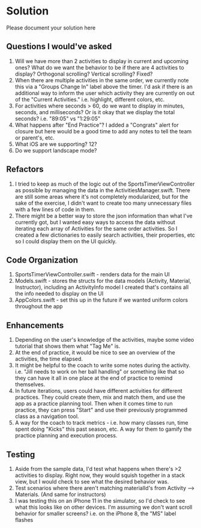 # Solution

Please document your solution here



## Questions I would've asked
1. Will we have more than 2 activities to display in current and upcoming ones? What do we want the behavior to be if there are 4 activities to display? Orthogonal scrolling? Vertical scrolling? Fixed?
2. When there are multiple activities in the same order, we currently note this via a "Groups Change In" label above the timer. I'd ask if there is an additional way to inform the user which activity they are currently on out of the "Current Activities." i.e. highlight, different colors, etc.
3. For activities where seconds > 60, do we want to display in minutes, seconds, and milliseconds? Or is it okay that we display the total seconds? i.e. "89:05" vs "1:29:05"
4. What happens after "End Practice"?  I added a "Congrats" alert for closure but here would be a good time to add any notes to tell the team or parent's, etc.
5. What iOS are we supporting? 12?
6. Do we support landscape mode?

## Refactors

1. I tried to keep as much of the logic out of the SportsTimerViewController as possible by managing the data in the ActivitiesManager.swift. There are still some areas where it's not completely modularized, but for the sake of the exercise, I didn't want to create too many unnecessary files with a few lines of code in them.
2. There might be a better way to store the json information than what I've currently got, but I wanted easy ways to access the data without iterating each array of Activities for the same order activities. So I created a few dictionaries to easily search activities, their properties, etc so I could display them on the UI quickly.

## Code Organization

1. SportsTimerViewController.swift - renders data for the main UI
2. Models.swift - stores the structs for the data models (Activity, Material, Instructor), including an ActivityInfo model I created that's contains all the info needed to display on the UI
3. AppColors.swift - set this up in the future if we wanted uniform colors throughout the app

## Enhancements
1. Depending on the user's knowledge of the activities, maybe some video tutorial that shows them what "Tag Me" is.
2. At the end of practice, it would be nice to see an overview of the activities, the time elapsed.
3. It might be helpful to the coach to write some notes during the activity. i.e. "Jill needs to work on her ball handling" or something like that so they can have it all in one place at the end of practice to remind themselves.
4. In future iterations, users could have different activities for different practices. They could create them, mix and match them, and use the app as a practice planning tool. Then when it comes time to run practice, they can press "Start" and use their previously programmed class as a navigation tool.
5. A way for the coach to track metrics - i.e. how many classes run, time spent doing "Kicks" this past season, etc. A way for them to gamify the practice planning and execution process.


## Testing
1. Aside from the sample data, I'd test what happens when there's >2 activities to display. Right now, they would squish together in a stack view, but I would check to see what the desired behavior was.
2. Test scenarios where there aren't matching materialId's from Activity --> Materials. (And same for instructors)
3. I was testing this on an iPhone 11 in the simulator, so I'd check to see what this looks like on other devices. I'm assuming we don't want scroll behavior for smaller screens? i.e. on the iPhone 8, the "MS" label flashes


